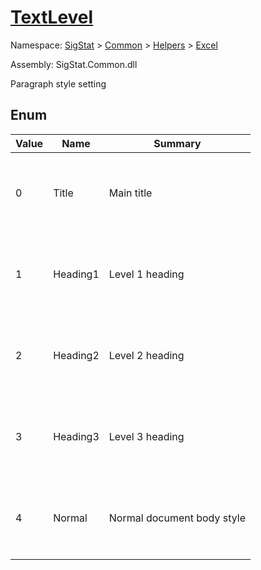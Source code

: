 # [TextLevel](./TextLevel.md)
Namespace: [SigStat]() > [Common](./../../README.md) > [Helpers](./../README.md) > [Excel](./README.md)

Assembly: SigStat.Common.dll


Paragraph style setting

##	Enum

| Value | Name | Summary | 
| --- | --- | --- | 
| <p>&nbsp;</p>0<p>&nbsp;</p>| <p>&nbsp;</p>Title<p>&nbsp;</p>| <p>&nbsp;</p>Main title<p>&nbsp;</p>| <br>
| <p>&nbsp;</p>1<p>&nbsp;</p>| <p>&nbsp;</p>Heading1<p>&nbsp;</p>| <p>&nbsp;</p>Level 1 heading<p>&nbsp;</p>| <br>
| <p>&nbsp;</p>2<p>&nbsp;</p>| <p>&nbsp;</p>Heading2<p>&nbsp;</p>| <p>&nbsp;</p>Level 2 heading<p>&nbsp;</p>| <br>
| <p>&nbsp;</p>3<p>&nbsp;</p>| <p>&nbsp;</p>Heading3<p>&nbsp;</p>| <p>&nbsp;</p>Level 3 heading<p>&nbsp;</p>| <br>
| <p>&nbsp;</p>4<p>&nbsp;</p>| <p>&nbsp;</p>Normal<p>&nbsp;</p>| <p>&nbsp;</p>Normal document body style<p>&nbsp;</p>| <br>


